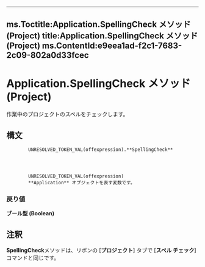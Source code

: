 

---
ms.Toctitle:Application.SpellingCheck メソッド (Project)
title:Application.SpellingCheck メソッド (Project)
ms.ContentId:e9eea1ad-f2c1-7683-2c09-802a0d33fcec
---
# Application.SpellingCheck メソッド (Project)




作業中のプロジェクトのスペルをチェックします。

## 構文

            UNRESOLVED_TOKEN_VAL(offexpression).**SpellingCheck**




            UNRESOLVED_TOKEN_VAL(offexpression)
            **Application** オブジェクトを表す変数です。

### 戻り値
**ブール型 (Boolean)**





## 注釈
**SpellingCheck**メソッドは、リボンの [**プロジェクト**] タブで [**スペル チェック**] コマンドと同じです。




